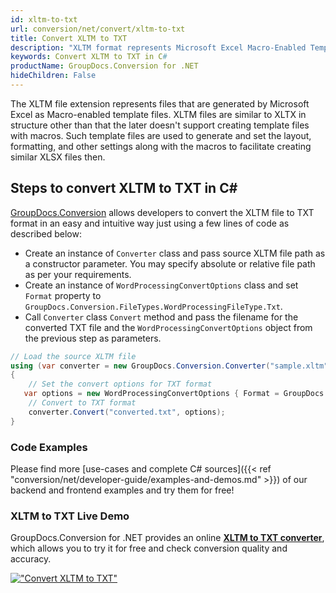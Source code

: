 ```yaml
---
id: xltm-to-txt
url: conversion/net/convert/xltm-to-txt
title: Convert XLTM to TXT
description: "XLTM format represents Microsoft Excel Macro-Enabled Template with .xltm extension. Learn how to convert XLTM to TXT file programmatically in C# language using GroupDocs.Conversion for .NET library."
keywords: Convert XLTM to TXT in C#
productName: GroupDocs.Conversion for .NET
hideChildren: False
---
```


The XLTM file extension represents files that are generated by Microsoft Excel as Macro-enabled template files. XLTM files are similar to XLTX in structure other than that the later doesn't support creating template files with macros. Such template files are used to generate and set the layout, formatting, and other settings along with the macros to facilitate creating similar XLSX files then.

## Steps to convert XLTM to TXT in C#

[GroupDocs.Conversion](https://products.groupdocs.com/conversion/net) allows developers to convert the XLTM file to TXT format in an easy and intuitive way just using a few lines of code as described below:

* Create an instance of `Converter` class and pass source XLTM file path as a constructor parameter. You may specify absolute or relative file path as per your requirements. 
* Create an instance of `WordProcessingConvertOptions` class and set `Format` property to `GroupDocs.Conversion.FileTypes.WordProcessingFileType.Txt`.
* Call `Converter` class `Convert` method and pass the filename for the converted TXT file and the `WordProcessingConvertOptions` object from the previous step as parameters.

```csharp
// Load the source XLTM file
using (var converter = new GroupDocs.Conversion.Converter("sample.xltm"))
{
    // Set the convert options for TXT format
   var options = new WordProcessingConvertOptions { Format = GroupDocs.Conversion.FileTypes.WordProcessingFileType.Txt };
    // Convert to TXT format
    converter.Convert("converted.txt", options);
}
```

### Code Examples

Please find more [use-cases and complete C# sources]({{< ref "conversion/net/developer-guide/examples-and-demos.md" >}}) of our backend and frontend examples and try them for free!

### XLTM to TXT Live Demo

GroupDocs.Conversion for .NET provides an online [**XLTM to TXT converter**](https://products.groupdocs.app/conversion/xltm-to-txt), which allows you to try it for free and check conversion quality and accuracy.

[!["Convert XLTM to TXT"](conversion/net/images/convert-to-txt/convert-xltm-to-txt.png)](https://products.groupdocs.app/conversion/xltm-to-txt)